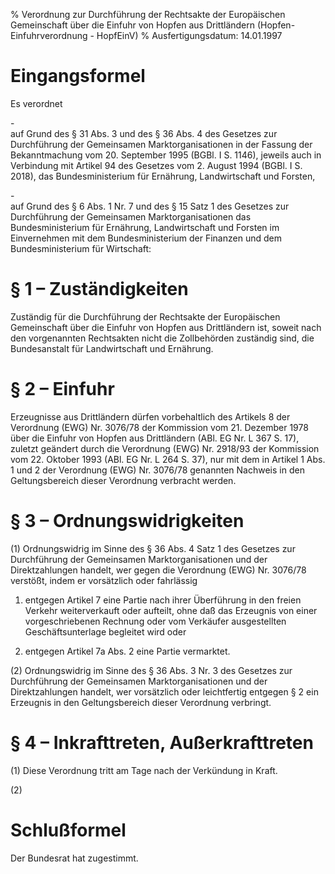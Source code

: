 % Verordnung zur Durchführung der Rechtsakte der Europäischen Gemeinschaft über die Einfuhr von Hopfen aus Drittländern  (Hopfen-Einfuhrverordnung - HopfEinV)
% Ausfertigungsdatum: 14.01.1997
 
# Eingangsformel

Es verordnet

\-  
auf Grund des § 31 Abs. 3 und des § 36 Abs. 4 des Gesetzes zur Durchführung der Gemeinsamen Marktorganisationen in der Fassung der Bekanntmachung vom 20. September 1995 (BGBl. I S. 1146), jeweils auch in Verbindung mit Artikel 94 des Gesetzes vom 2. August 1994 (BGBl. I S. 2018), das Bundesministerium für Ernährung, Landwirtschaft und Forsten,

\-  
auf Grund des § 6 Abs. 1 Nr. 7 und des § 15 Satz 1 des Gesetzes zur Durchführung der Gemeinsamen Marktorganisationen das Bundesministerium für Ernährung, Landwirtschaft und Forsten im Einvernehmen mit dem Bundesministerium der Finanzen und dem Bundesministerium für Wirtschaft:

# § 1 – Zuständigkeiten

Zuständig für die Durchführung der Rechtsakte der Europäischen Gemeinschaft über die Einfuhr von Hopfen aus Drittländern ist, soweit nach den vorgenannten Rechtsakten nicht die Zollbehörden zuständig sind, die Bundesanstalt für Landwirtschaft und Ernährung.

# § 2 – Einfuhr

Erzeugnisse aus Drittländern dürfen vorbehaltlich des Artikels 8 der Verordnung (EWG) Nr. 3076/78 der Kommission vom 21. Dezember 1978 über die Einfuhr von Hopfen aus Drittländern (ABl. EG Nr. L 367 S. 17), zuletzt geändert durch die Verordnung (EWG) Nr. 2918/93 der Kommission vom 22. Oktober 1993 (ABl. EG Nr. L 264 S. 37), nur mit dem in Artikel 1 Abs. 1 und 2 der Verordnung (EWG) Nr. 3076/78 genannten Nachweis in den Geltungsbereich dieser Verordnung verbracht werden.

# § 3 – Ordnungswidrigkeiten

(1) Ordnungswidrig im Sinne des § 36 Abs. 4 Satz 1 des Gesetzes zur Durchführung der Gemeinsamen Marktorganisationen und der Direktzahlungen handelt, wer gegen die Verordnung (EWG) Nr. 3076/78 verstößt, indem er vorsätzlich oder fahrlässig

1. entgegen Artikel 7 eine Partie nach ihrer Überführung in den freien Verkehr weiterverkauft oder aufteilt, ohne daß das Erzeugnis von einer vorgeschriebenen Rechnung oder vom Verkäufer ausgestellten Geschäftsunterlage begleitet wird oder

2. entgegen Artikel 7a Abs. 2 eine Partie vermarktet.

(2) Ordnungswidrig im Sinne des § 36 Abs. 3 Nr. 3 des Gesetzes zur Durchführung der Gemeinsamen Marktorganisationen und der Direktzahlungen handelt, wer vorsätzlich oder leichtfertig entgegen § 2 ein Erzeugnis in den Geltungsbereich dieser Verordnung verbringt.

# § 4 – Inkrafttreten, Außerkrafttreten

(1) Diese Verordnung tritt am Tage nach der Verkündung in Kraft.

(2)

# Schlußformel

Der Bundesrat hat zugestimmt.
